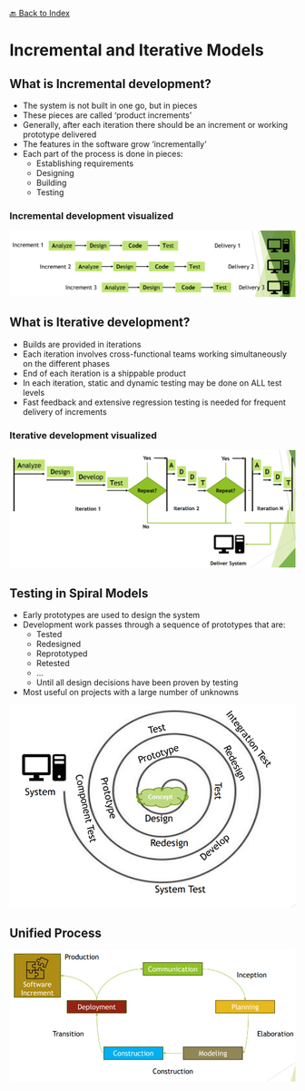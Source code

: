 [🔙 Back to Index](../index.md)

# Incremental and Iterative Models

## What is Incremental development?
* The system is not built in one go, but in pieces
* These pieces are called ‘product increments’
* Generally, after each iteration there should be an increment or working prototype delivered 
* The features in the software grow ‘incrementally’
* Each part of the process is done in pieces:
  * Establishing requirements
  * Designing
  * Building
  * Testing

### Incremental development visualized
![image5.png](assets/image5.png)

## What is Iterative development?
* Builds are provided in iterations
* Each iteration involves cross-functional teams working simultaneously on the different phases
* End of each iteration is a shippable product
* In each iteration, static and dynamic testing may be done on ALL test levels
* Fast feedback and extensive regression testing is needed for frequent delivery of increments

### Iterative development visualized
![image6.png](assets/image6.png)

## Testing in Spiral Models
* Early prototypes are used to design the system
* Development work passes through a sequence of prototypes that are:
  * Tested
  * Redesigned
  * Reprototyped
  * Retested
  * … 
  * Until all design decisions have been proven by testing
* Most useful on projects with a large number of unknowns

![image7.png](assets/image7.png)


## Unified Process
![image8.png](assets/image8.png)